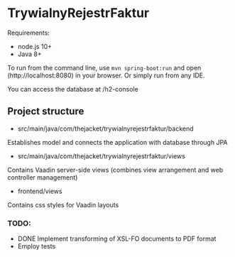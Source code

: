 # TrywialnyRejestrFaktur

Requirements:
* node.js 10+
* Java 8+

To run from the command line, use `mvn spring-boot:run` and open (http://localhost:8080) in your browser.
Or simply run from any IDE.

You can access the database at /h2-console
## Project structure

* src/main/java/com/thejacket/trywialnyrejestrfaktur/backend

Establishes model and connects the application with database through JPA

* src/main/java/com/thejacket/trywialnyrejestrfaktur/views

Contains Vaadin server-side views (combines  view arrangement and web controller management)

* frontend/views

Contains css styles for Vaadin layouts

### TODO:
* DONE Implement transforming of XSL-FO documents to PDF format
* Employ tests
